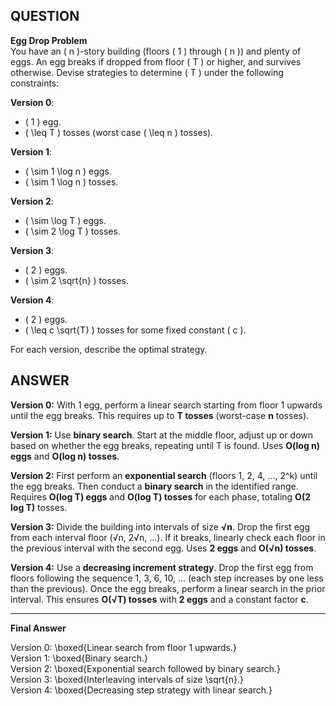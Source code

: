 QUESTION
---

**Egg Drop Problem**  
You have an \( n \)-story building (floors \( 1 \) through \( n \)) and plenty of eggs. An egg breaks if dropped from floor \( T \) or higher, and survives otherwise. Devise strategies to determine \( T \) under the following constraints:

**Version 0**:  
- \( 1 \) egg.  
- \( \leq T \) tosses (worst case \( \leq n \) tosses).  

**Version 1**:  
- \( \sim 1 \log n \) eggs.  
- \( \sim 1 \log n \) tosses.  

**Version 2**:  
- \( \sim \log T \) eggs.  
- \( \sim 2 \log T \) tosses.  

**Version 3**:  
- \( 2 \) eggs.  
- \( \sim 2 \sqrt{n} \) tosses.  

**Version 4**:  
- \( 2 \) eggs.  
- \( \leq c \sqrt{T} \) tosses for some fixed constant \( c \).  

For each version, describe the optimal strategy.  


ANSWER
---

**Version 0:** With 1 egg, perform a linear search starting from floor 1 upwards until the egg breaks. This requires up to **T tosses** (worst-case **n** tosses).

**Version 1:** Use **binary search**. Start at the middle floor, adjust up or down based on whether the egg breaks, repeating until T is found. Uses **O(log n) eggs** and **O(log n) tosses**.

**Version 2:** First perform an **exponential search** (floors 1, 2, 4, ..., 2^k) until the egg breaks. Then conduct a **binary search** in the identified range. Requires **O(log T) eggs** and **O(log T) tosses** for each phase, totaling **O(2 log T)** tosses.

**Version 3:** Divide the building into intervals of size **√n**. Drop the first egg from each interval floor (√n, 2√n, ...). If it breaks, linearly check each floor in the previous interval with the second egg. Uses **2 eggs** and **O(√n) tosses**.

**Version 4:** Use a **decreasing increment strategy**. Drop the first egg from floors following the sequence 1, 3, 6, 10, ... (each step increases by one less than the previous). Once the egg breaks, perform a linear search in the prior interval. This ensures **O(√T) tosses** with **2 eggs** and a constant factor **c**.

---

**Final Answer**

Version 0: \boxed{Linear search from floor 1 upwards.}  
Version 1: \boxed{Binary search.}  
Version 2: \boxed{Exponential search followed by binary search.}  
Version 3: \boxed{Interleaving intervals of size \sqrt{n}.}  
Version 4: \boxed{Decreasing step strategy with linear search.}